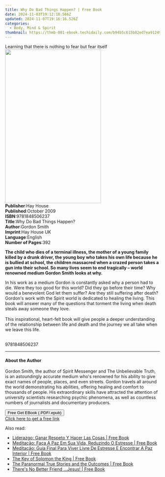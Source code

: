 ```yaml
---
title: Why Do Bad Things Happen? | Free Book
date: 2024-11-03T19:12:18.566Z
updated: 2024-11-07T19:16:16.526Z
categories:
  - Body, Mind & Spirit
thumbnail: https://thmb-001-ebook.techidaily.com/b94b5c615b82ed7ea912496cdebe6765ab8466557460609e3cf75852b46dc52a.jpg
---
```

<main id="book-container">
  <div class="flex flex-col">
    <div class="book-brief flex-1 py-6 px-4 sm:p-6 md:py-10 md:px-8">
      <!-- brief-->
      <div class="book-brief-main">
        Learning that there is nothing to fear but fear itself
      </div>
    </div>
    <div
      class="book-meta-info flex-1 grid gap-4 col-start-1 col-end-3 row-start-1 sm:mb-6 sm:grid-cols-4 lg:gap-6 lg:col-start-2 lg:row-end-6 lg:row-span-6 lg:mb-0"
    >
      <div
        class="book-meta-info-left place-content-center mt-4 p-4 text-sm leading-6 col-start-2 col-span-2 dark:text-slate-400"
      >
        <img
          class="w-full h-500 object-cover rounded-lg sm:h-255 sm:col-span-2 lg:col-span-full"
          src="https://img-001-ebook.techidaily.com/731cc10e828dc3abc833e63c66b421a1ddb39aa796ddbbef2b72e86935d6a307.jpg"
          alt=""
          width="312"
          height="500"
        />
      </div>
      <div
        class="book-meta-info-right mt-2 col-start-1 row-start-2 col-span-3 self-center"
      >
        <!-- meta data  -->
        <div class="flex flex-col px-4 md:px-8">
          <div class="flex-1">
            <strong>Publisher</strong>:<span class="px-2">Hay House</span>
          </div>
          <div class="flex-1">
            <strong>Published</strong>:<span class="px-2">October 2009</span>
          </div>
          <div class="flex-1">
            <strong>ISBN</strong>:<span class="px-2">9781848506237</span>
          </div>
          <div class="flex-1">
            <strong>Title</strong>:<span class="px-2"
              >Why Do Bad Things Happen?</span
            >
          </div>
          <div class="flex-1">
            <strong>Author</strong>:<span class="px-2">Gordon Smith</span>
          </div>
          <div class="flex-1">
            <strong>Imprint</strong>:<span class="px-2">Hay House UK</span>
          </div>
          <div class="flex-1">
            <strong>Language</strong>:<span class="px-2">English</span>
          </div>
          <div class="flex-1">
            <strong>Number of Pages</strong>:<span class="px-2">392</span>
          </div>
        </div>
      </div>
    </div>
    <div class="book-description flex-1 py-6 px-4 sm:p-6 md:py-10 md:px-8">
      <div class="book-description-main">
        <div accordion-content="" id="description">
          <p>
            <b
              >The child who dies of a terminal illness, the mother of a young
              family killed by a drunk driver, the young boy who takes his own
              life because he is bullied at school, the children massacred when
              a crazed person takes a gun into their school. So many lives seem
              to end tragically – world renowned medium Gordon Smith looks at
              why.</b
            >
          </p>
          <p>
            In his work as a medium Gordon is constantly asked why a person had
            to die. Were they too good for this world? Did they go before their
            time? Why would a benevolent God let them suffer? Are they still
            suffering after death? Gordon's work with the Spirit world is
            dedicated to healing the living. This book will answer many of the
            questions that torment the living when death steals away someone
            they love. <br /><br />This inspirational, heart-felt book will give
            people a deeper understanding of the relationship between life and
            death and the journey we all take when we leave this life.
          </p>
          <br />9781848506237
        </div>
        <div class="accordion-fader"></div>
      </div>
    </div>
    <div class="book-excerpts flex-1 py-6 px-4 sm:p-6 md:py-10 md:px-8">
      <!-- excerpts-->
      <div class="book-excerpts-main">
        <hr />
        <h4 class="placeholder placeholder-heading">
          <span>About the Author</span>
        </h4>
        <p>
          Gordon Smith, the author of Spirit Messenger and The Unbelievable
          Truth, is an astoundingly accurate medium who's renowned for his
          ability to give exact names of people, places, and even streets.
          Gordon travels all around the world demonstrating his abilities,
          offering healing and comfort to thousands of people. His extraordinary
          skills have attracted the attention of university scientists
          researching psychic phenomena, as well as countless numbers of
          journalists and documentary producers.
        </p>
      </div>
    </div>
    <div
      class="book-about-author flex-1 py-6 px-4 sm:p-6 md:py-10 md:px-8"
    ></div>
    <div class="book-free-get flex-1 py-6 px-4 sm:p-6 md:py-10 md:px-8">
      <button
        id="btn-free-get"
        class="bg-blue-500 hover:bg-blue-700 text-white font-bold py-2 px-4 rounded"
      >
        Free Get EBook (.PDF/.epub)
      </button>
      <div id="countdown-display" class="px-2 text-lg mt-2"></div>
      <a
        id="free-link"
        class="hidden bg-blue-500 hover:bg-blue-700 text-white font-bold py-2 px-4 rounded"
        href="https://www.ebooks.com/en-us/book/96317519/why-do-bad-things-happen/gordon-smith/"
        target="_blank"
        >Click here to get a free link</a
      >
    </div>
    <script>
      let countdownTime = 0;
      let countdownInterval = null;
      document
        .getElementById('btn-free-get')
        .addEventListener('click', startCountdown);
      function startCountdown() {
        countdownTime = new Date().getTime() + 60000 * 3;
        countdownInterval = setInterval(updateCountdown, 1000);
        document.getElementById('btn-free-get').disabled = true;
        document
          .getElementById('btn-free-get')
          .classList.add('bg-gray-500', 'cursor-not-allowed');
      }
      function updateCountdown() {
        let currentTime = new Date().getTime();
        let timeLeft = countdownTime - currentTime;
        let secondsLeft = Math.floor(timeLeft / 1000);
        document.getElementById('countdown-display').innerHTML =
          `Remaining time: ${secondsLeft} seconds.`;
        if (secondsLeft <= 0) {
          clearInterval(countdownInterval);
          document.getElementById('btn-free-get').classList.add('hidden');
          document.getElementById('free-link').classList.remove('hidden');
          document.getElementById('countdown-display').innerHTML = '';
        }
      }
    </script>
  </div>
</main>

<ins class="adsbygoogle"
      style="display:block"
      data-ad-client="ca-pub-7571918770474297"
      data-ad-slot="8358498916"
      data-ad-format="auto"
      data-full-width-responsive="true"></ins>
    

<span class="atpl-alsoreadstyle">Also read:</span>
<div><ul>
<li><a href="https://novels-ebooks.techidaily.com/209886338-9781071507124-liderazgo-ganar-respeto-y-hacer-las-cosas/"><u>Liderazgo: Ganar Respeto Y Hacer Las Cosas | Free Book</u></a></li>
<li><a href="https://novels-ebooks.techidaily.com/209887010-9781071507087-meditacao-faca-a-paz-em-sua-vida-reduzindo-o-estresse/"><u>Meditação: Faça A Paz Em Sua Vida, Reduzindo O Estresse | Free Book</u></a></li>
<li><a href="https://novels-ebooks.techidaily.com/209886342-9781071501689-meditacao-guia-final-para-viver-livre-de-estresse-e-encontrar-a-paz-interior/"><u>Meditação: Guia Final Para Viver Livre De Estresse E Encontrar A Paz Interior | Free Book</u></a></li>
<li><a href="https://novels-ebooks.techidaily.com/209887191-9781420964523-the-key-of-solomon-the-king/"><u>The Key of Solomon the King | Free Book</u></a></li>
<li><a href="https://novels-ebooks.techidaily.com/209887228-9781951742119-the-paranormal-true-stories-and-the-outcomes/"><u>The Paranormal True Stories and the Outcomes | Free Book</u></a></li>
<li><a href="https://novels-ebooks.techidaily.com/209887240-9781732419520-theres-no-better-friend-jesus/"><u>There's No Better Friend ...Jesus! | Free Book</u></a></li>
</ul></div>

